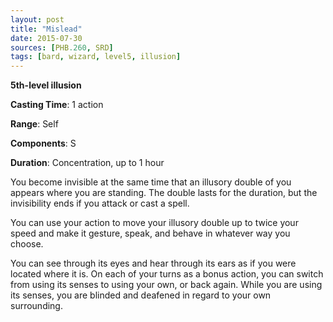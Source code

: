 ```yaml
---
layout: post
title: "Mislead"
date: 2015-07-30
sources: [PHB.260, SRD]
tags: [bard, wizard, level5, illusion]
---
```


**5th-level illusion**

**Casting Time**: 1 action

**Range**: Self

**Components**: S

**Duration**: Concentration, up to 1 hour

You become invisible at the same time that an illusory double of you appears where you are standing. The double lasts for the duration, but the invisibility ends if you attack or cast a spell.

You can use your action to move your illusory double up to twice your speed and make it gesture, speak, and behave in whatever way you choose.

You can see through its eyes and hear through its ears as if you were located where it is. On each of your turns as a bonus action, you can switch from using its senses to using your own, or back again. While you are using its senses, you are blinded and deafened in regard to your own surrounding.
